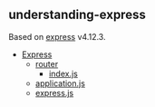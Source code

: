 understanding-express
---------

Based on [express](https://github.com/strongloop/express) v4.12.3.

- [Express](express/)
	- [router](express/router/)
		- [index.js](express/router/index.md)
    - [application.js](express/application.md)
    - [express.js](express/express.md)
